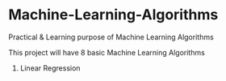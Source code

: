 # Machine-Learning-Algorithms
Practical &amp; Learning purpose of Machine Learning Algorithms

This project will have 8 basic Machine Learning Algorithms

1) Linear Regression
